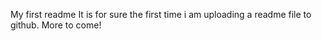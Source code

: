My first readme
It is for sure the first time i am uploading a readme file to github. More to come!
